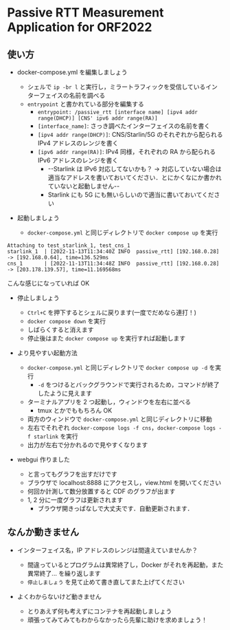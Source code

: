 # Passive RTT Measurement Application for ORF2022

## 使い方
- docker-compose.yml を編集しましょう
    - シェルで `ip -br l` と実行し，ミラートラフィックを受信しているインターフェイスの名前を調べる
    - `entrypoint` と書かれている部分を編集する
        - `entrypoint: /passive_rtt [interface name] [ipv4 addr range(DHCP)] [CNS' ipv6 addr range(RA)]`
        - `[interface_name]`: さっき調べたインターフェイスの名前を書く
        - `[ipv4 addr range(DHCP)]`: CNS/Starlin/5G のそれぞれから配られる IPv4 アドレスのレンジを書く
        - `[ipv6 addr range(RA)]`: IPv4 同様，それぞれの RA から配られる IPv6 アドレスのレンジを書く
            - --Starlink は IPv6 対応してないかも？ → 対応していない場合は適当なアドレスを書いておいてください．とにかくなにか書かれていないと起動しません--
            - Starlink にも 5G にも無いらしいので適当に書いておいてください

- 起動しましょう
    - `docker-compose.yml` と同じディレクトリで `docker compose up` を実行
```
Attaching to test_starlink_1, test_cns_1
starlink_1  | [2022-11-13T11:34:40Z INFO  passive_rtt] [192.168.0.28] -> [192.168.0.64], time=136.529ms
cns_1       | [2022-11-13T11:34:48Z INFO  passive_rtt] [192.168.0.28] -> [203.178.139.57], time=11.169568ms
```
こんな感じになっていれば OK

- 停止しましょう
    - `Ctrl+C` を押下するとシェルに戻ります(一度でだめなら連打！)
    - `docker compose down` を実行
    - しばらくすると消えます
    - 停止後はまた `docker compose up` を実行すれば起動します

- より見やすい起動方法
    - `docker-compose.yml` と同じディレクトリで `docker compose up -d` を実行
        - `-d` をつけるとバックグラウンドで実行されるため，コマンドが終了したように見えます
    - ターミナルアプリを 2 つ起動し，ウィンドウを左右に並べる
        - tmux とかでももちろん OK
    - 両方のウィンドウで `docker-compose.yml` と同じディレクトリに移動
    - 左右でそれぞれ `docker-compose logs -f cns`，`docker-compose logs -f starlink` を実行
    - 出力が左右で分かれるので見やすくなります
- webgui 作りました
    - と言ってもグラフを出すだけです
    - ブラウザで localhost:8888 にアクセスし，view.html を開いてください
    - 何回か計測して数分放置すると CDF のグラフが出ます
    - 1, 2 分に一度グラフは更新されます
        - ブラウザ開きっぱなしで大丈夫です．自動更新されます．
## なんか動きません
- インターフェイス名，IP アドレスのレンジは間違えていませんか？
    - 間違っているとプログラムは異常終了し，Docker がそれを再起動，また異常終了... を繰り返します
    - `停止しましょう` を見て止めて書き直してまた上げてください

- よくわからないけど動きません
    - とりあえず何も考えずにコンテナを再起動しましょう
    - 頑張ってみてみてもわからなかったら先輩に助けを求めましょう！
